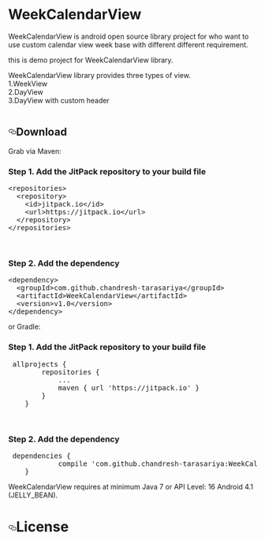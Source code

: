 # WeekCalendarView

<p>WeekCalendarView is android open source library project for who want to use custom calendar view week base with different different requirement.</p>
<p>this is demo project for WeekCalendarView library.</p>
<p>WeekCalendarView library provides three types of view.
<br/>1.WeekView
<br/>2.DayView
<br/>3.DayView with custom header</p>
<p><img src="https://i.imgsafe.org/8d0b3f3a30.png" alt="" style="max-width:100%;"></p>
<h2><a id="user-content-download" class="anchor" href="#download" aria-hidden="true"><svg aria-hidden="true" class="octicon octicon-link" height="16" version="1.1" viewBox="0 0 16 16" width="16"><path fill-rule="evenodd" d="M4 9h1v1H4c-1.5 0-3-1.69-3-3.5S2.55 3 4 3h4c1.45 0 3 1.69 3 3.5 0 1.41-.91 2.72-2 3.25V8.59c.58-.45 1-1.27 1-2.09C10 5.22 8.98 4 8 4H4c-.98 0-2 1.22-2 2.5S3 9 4 9zm9-3h-1v1h1c1 0 2 1.22 2 2.5S13.98 12 13 12H9c-.98 0-2-1.22-2-2.5 0-.83.42-1.64 1-2.09V6.25c-1.09.53-2 1.84-2 3.25C6 11.31 7.55 13 9 13h4c1.45 0 3-1.69 3-3.5S14.5 6 13 6z"></path></svg></a>Download</h2>
<p>Grab via Maven:</p>
<h3>Step 1. Add the JitPack repository to your build file</h3>
<div><pre>
&lt;repositories&gt;
  &lt;repository&gt;
    &lt;id&gt;jitpack.io&lt;/id&gt;
    &lt;url&gt;https://jitpack.io&lt;/url&gt;
  &lt;/repository&gt;
&lt;/repositories&gt;</pre></div>
<br/>
<h3>Step 2. Add the dependency</h3>
<div><pre>&lt;dependency&gt;
  &lt;groupId&gt;com.github.chandresh-tarasariya&lt;/groupId&gt;
  &lt;artifactId&gt;WeekCalendarView&lt;/artifactId&gt;
  &lt;version&gt;v1.0&lt;/version&gt;
&lt;/dependency&gt;</pre></div>
<p>or Gradle:</p>
<h3>Step 1. Add the JitPack repository to your build file</h3>
<div class="highlight highlight-source-groovy"><pre> <span class="pl-s"><span class="pl-pds"></span>allprojects {
		repositories {
			...
			maven { url 'https://jitpack.io' }
		}
	}<span class="pl-pds"></span></span></pre></div>
<br/>
<h3>Step 2. Add the dependency</h3>
<div class="highlight highlight-source-groovy"><pre> <span class="pl-s"><span class="pl-pds"></span>dependencies {
	        compile 'com.github.chandresh-tarasariya:WeekCalendarView:v1.0'
	}<span class="pl-pds"></span></span></pre></div>
<p>WeekCalendarView requires at minimum Java 7 or API Level: 16 Android 4.1 (JELLY_BEAN).</p>
<h1><a id="user-content-license" class="anchor" href="#license" aria-hidden="true"><svg aria-hidden="true" class="octicon octicon-link" height="16" version="1.1" viewBox="0 0 16 16" width="16"><path fill-rule="evenodd" d="M4 9h1v1H4c-1.5 0-3-1.69-3-3.5S2.55 3 4 3h4c1.45 0 3 1.69 3 3.5 0 1.41-.91 2.72-2 3.25V8.59c.58-.45 1-1.27 1-2.09C10 5.22 8.98 4 8 4H4c-.98 0-2 1.22-2 2.5S3 9 4 9zm9-3h-1v1h1c1 0 2 1.22 2 2.5S13.98 12 13 12H9c-.98 0-2-1.22-2-2.5 0-.83.42-1.64 1-2.09V6.25c-1.09.53-2 1.84-2 3.25C6 11.31 7.55 13 9 13h4c1.45 0 3-1.69 3-3.5S14.5 6 13 6z"></path></svg></a>License</h1>
</article>
